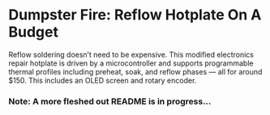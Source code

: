 # Dumpster Fire: Reflow Hotplate On A Budget
Reflow soldering doesn’t need to be expensive. This modified electronics repair hotplate is driven by a microcontroller and supports programmable thermal profiles including preheat, soak, and reflow phases — all for around $150. This includes an OLED screen and rotary encoder.

### Note: A more fleshed out README is in progress...
